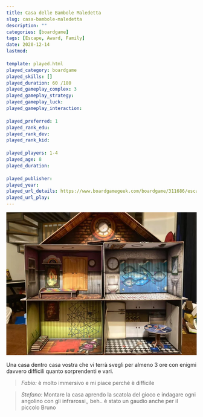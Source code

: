 ```yaml
---
title: Casa delle Bambole Maledetta
slug: casa-bambole-maledetta
description: ""
categories: [boardgame]
tags: [Escape, Award, Family]
date: 2020-12-14
lastmod: 

template: played.html
played_category: boardgame
played_skills: []
played_duration: 60 /180
played_gameplay_complex: 3
played_gameplay_strategy: 
played_gameplay_luck: 
played_gameplay_interaction: 

played_preferred: 1
played_rank_edu: 
played_rank_dev: 
played_rank_kid: 

played_players: 1-4
played_age: 8
played_duration: 

played_publisher: 
played_year: 
played_url_details: https://www.boardgamegeek.com/boardgame/311686/escape-room-cursed-dollhouse
played_url_play: 
---
```

![](img/casa_bambole.webp)

Una casa dentro casa vostra che vi terrà svegli per almeno 3 ore con enigmi davvero difficili quanto sorprendenti e vari.  

> *Fabio:*
> è molto immersivo e mi piace perché è difficile

> *Stefano:*
> Montare la casa aprendo la scatola del gioco e indagare ogni angolino con gli infrarossi,, beh.. è stato un gaudio anche per il piccolo Bruno
